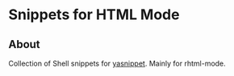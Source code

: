 # Snippets for HTML Mode

## About

Collection of Shell snippets for
[yasnippet](http://code.google.com/p/yasnippet/ "yasnippet - Google Code").
Mainly for rhtml-mode.
